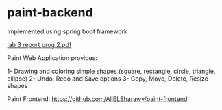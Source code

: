 # paint-backend
Implemented using spring boot framework

[lab 3 report prog 2.pdf](https://github.com/AliELSharawy/paint-backend/files/8628260/lab.3.report.prog.2.pdf)

Paint Web Application provides:
 
 1- Drawing and coloring simple shapes (square, rectangle, circle, triangle, ellipse)
 2- Undo, Redo and Save options
 3- Copy, Move, Delete, Resize shapes
 
 Paint Frontend: https://github.com/AliELSharawy/paint-frontend
